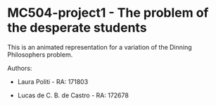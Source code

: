 # MC504-project1 - The problem of the desperate students

This is an animated representation for a variation of the Dinning Philosophers problem.


Authors:

  - Laura Politi - RA: 171803

  - Lucas de C. B. de Castro - RA: 172678

